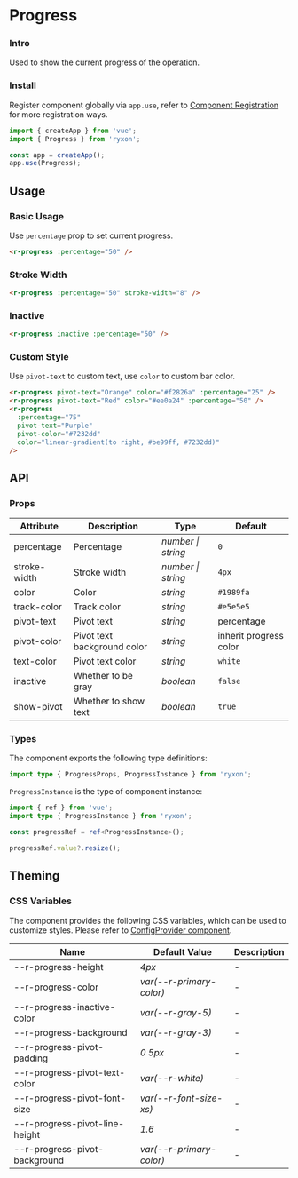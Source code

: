 # Progress

### Intro

Used to show the current progress of the operation.

### Install

Register component globally via `app.use`, refer to [Component Registration](#/en-US/advanced-usage#zu-jian-zhu-ce) for more registration ways.

```js
import { createApp } from 'vue';
import { Progress } from 'ryxon';

const app = createApp();
app.use(Progress);
```

## Usage

### Basic Usage

Use `percentage` prop to set current progress.

```html
<r-progress :percentage="50" />
```

### Stroke Width

```html
<r-progress :percentage="50" stroke-width="8" />
```

### Inactive

```html
<r-progress inactive :percentage="50" />
```

### Custom Style

Use `pivot-text` to custom text, use `color` to custom bar color.

```html
<r-progress pivot-text="Orange" color="#f2826a" :percentage="25" />
<r-progress pivot-text="Red" color="#ee0a24" :percentage="50" />
<r-progress
  :percentage="75"
  pivot-text="Purple"
  pivot-color="#7232dd"
  color="linear-gradient(to right, #be99ff, #7232dd)"
/>
```

## API

### Props

| Attribute | Description | Type | Default |
| --- | --- | --- | --- |
| percentage | Percentage | _number \| string_ | `0` |
| stroke-width | Stroke width | _number \| string_ | `4px` |
| color | Color | _string_ | `#1989fa` |
| track-color | Track color | _string_ | `#e5e5e5` |
| pivot-text | Pivot text | _string_ | percentage |
| pivot-color | Pivot text background color | _string_ | inherit progress color |
| text-color | Pivot text color | _string_ | `white` |
| inactive | Whether to be gray | _boolean_ | `false` |
| show-pivot | Whether to show text | _boolean_ | `true` |

### Types

The component exports the following type definitions:

```ts
import type { ProgressProps, ProgressInstance } from 'ryxon';
```

`ProgressInstance` is the type of component instance:

```ts
import { ref } from 'vue';
import type { ProgressInstance } from 'ryxon';

const progressRef = ref<ProgressInstance>();

progressRef.value?.resize();
```

## Theming

### CSS Variables

The component provides the following CSS variables, which can be used to customize styles. Please refer to [ConfigProvider component](#/en-US/config-provider).

| Name                             | Default Value              | Description |
| -------------------------------- | -------------------------- | ----------- |
| --r-progress-height            | _4px_                      | -           |
| --r-progress-color             | _var(--r-primary-color)_ | -           |
| --r-progress-inactive-color    | _var(--r-gray-5)_        | -           |
| --r-progress-background        | _var(--r-gray-3)_        | -           |
| --r-progress-pivot-padding     | _0 5px_                    | -           |
| --r-progress-pivot-text-color  | _var(--r-white)_         | -           |
| --r-progress-pivot-font-size   | _var(--r-font-size-xs)_  | -           |
| --r-progress-pivot-line-height | _1.6_                      | -           |
| --r-progress-pivot-background  | _var(--r-primary-color)_ | -           |
